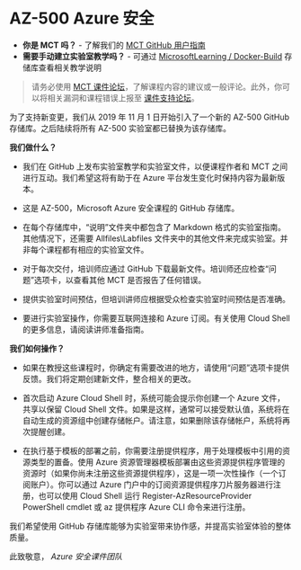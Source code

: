 ﻿# AZ-500 Azure 安全

- **你是 MCT 吗？** - 了解我们的 [MCT GitHub 用户指南](https://microsoftlearning.github.io/MCT-User-Guide/)
- **需要手动建立实验室教学吗？** - 可通过 [MicrosoftLearning / Docker-Build](https://github.com/MicrosoftLearning/Docker-Build) 存储库查看相关教学说明

> 请务必使用 [MCT 课件论坛](https://www.microsoft.com/zh-cn/learning/mct-central.aspx)，了解课程内容的建议或一般评论。此外，你可以将相关漏洞和课程错误上报至 [课件支持论坛](https://trainingsupport.microsoft.com/zh-cn)。
 
为了支持新变更，我们从 2019 年 11 月 1 日开始引入了一个新的 AZ-500 GitHub 存储库。之后陆续将所有 AZ-500 实验室都已替换为该存储库。

**我们做什么？**

*	我们在 GitHub 上发布实验室教学和实验室文件，以便课程作者和 MCT 之间进行互动。我们希望这将有助于在 Azure 平台发生变化时保持内容为最新版本。

*	这是 AZ-500，Microsoft Azure 安全课程的 GitHub 存储库。 

*	在每个存储库中，“说明”文件夹中都包含了 Markdown 格式的实验室指南。其他情况下，还需要 Allfiles\Labfiles 文件夹中的其他文件来完成实验室。并非每个课程都有相应的实验室文件。 

*	对于每次交付，培训师应通过 GitHub 下载最新文件。培训师还应检查“问题”选项卡，以查看其他 MCT 是否报告了任何错误。  

*	提供实验室时间预估，但培训讲师应根据受众检查实验室时间预估是否准确。

*	要进行实验室操作，你需要互联网连接和 Azure 订阅。有关使用 Cloud Shell 的更多信息，请阅读讲师准备指南。 

**我们如何操作？**

*	如果在教授这些课程时，你确定有需要改进的地方，请使用“问题”选项卡提供反馈。我们将定期创建新文件，整合相关的更改。 


* 首次启动 Azure Cloud Shell 时，系统可能会提示你创建一个 Azure 文件，共享以保留 Cloud Shell 文件。如果是这样，通常可以接受默认值，系统将在自动生成的资源组中创建存储帐户。请注意，如果删除该存储帐户，系统将再次提醒创建。

* 在执行基于模板的部署之前，你需要注册提供程序，用于处理模板中引用的资源类型的置备。使用 Azure 资源管理器模板部署由这些资源提供程序管理的资源时（如果你尚未注册这些资源提供程序），这是一项一次性操作（一个订阅账户）。你可以通过 Azure 门户中的订阅资源提供程序刀片服务器进行注册，也可以使用 Cloud Shell 运行 Register-AzResourceProvider PowerShell cmdlet 或 az 提供程序 Azure CLI 命令来进行注册。

我们希望使用 GitHub 存储库能够为实验室带来协作感，并提高实验室体验的整体质量。 

此致敬意，
*Azure 安全课件团队*